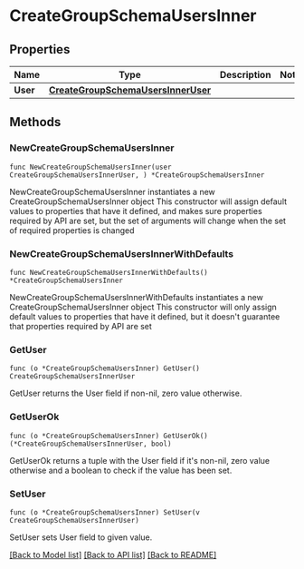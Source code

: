 # CreateGroupSchemaUsersInner

## Properties

Name | Type | Description | Notes
------------ | ------------- | ------------- | -------------
**User** | [**CreateGroupSchemaUsersInnerUser**](CreateGroupSchemaUsersInnerUser.md) |  | 

## Methods

### NewCreateGroupSchemaUsersInner

`func NewCreateGroupSchemaUsersInner(user CreateGroupSchemaUsersInnerUser, ) *CreateGroupSchemaUsersInner`

NewCreateGroupSchemaUsersInner instantiates a new CreateGroupSchemaUsersInner object
This constructor will assign default values to properties that have it defined,
and makes sure properties required by API are set, but the set of arguments
will change when the set of required properties is changed

### NewCreateGroupSchemaUsersInnerWithDefaults

`func NewCreateGroupSchemaUsersInnerWithDefaults() *CreateGroupSchemaUsersInner`

NewCreateGroupSchemaUsersInnerWithDefaults instantiates a new CreateGroupSchemaUsersInner object
This constructor will only assign default values to properties that have it defined,
but it doesn't guarantee that properties required by API are set

### GetUser

`func (o *CreateGroupSchemaUsersInner) GetUser() CreateGroupSchemaUsersInnerUser`

GetUser returns the User field if non-nil, zero value otherwise.

### GetUserOk

`func (o *CreateGroupSchemaUsersInner) GetUserOk() (*CreateGroupSchemaUsersInnerUser, bool)`

GetUserOk returns a tuple with the User field if it's non-nil, zero value otherwise
and a boolean to check if the value has been set.

### SetUser

`func (o *CreateGroupSchemaUsersInner) SetUser(v CreateGroupSchemaUsersInnerUser)`

SetUser sets User field to given value.



[[Back to Model list]](../README.md#documentation-for-models) [[Back to API list]](../README.md#documentation-for-api-endpoints) [[Back to README]](../README.md)


